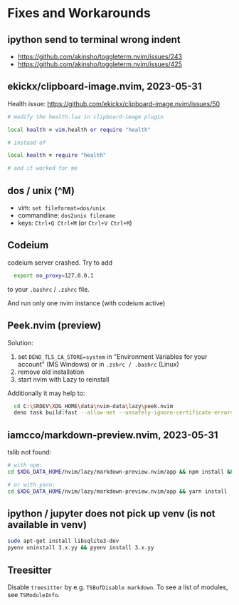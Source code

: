 # Fixes and Workarounds

## ipython send to terminal wrong indent

- https://github.com/akinsho/toggleterm.nvim/issues/243
- https://github.com/akinsho/toggleterm.nvim/issues/425

## ekickx/clipboard-image.nvim, 2023-05-31

Health issue: https://github.com/ekickx/clipboard-image.nvim/issues/50

```zsh
# modify the health.lua in clipboard-image plugin

local health = vim.health or require "health"

# instead of

local health = require "health"

# and it worked for me
```

## dos / unix (^M)

- vim: `set fileformat=dos/unix`
- commandline: `dos2unix filename`
- keys: `Ctrl+Q Ctrl+M` (or `Ctrl+V Ctrl+M`)

## Codeium

codeium server crashed. Try to add

```zsh
  export no_proxy=127.0.0.1
```

to your `.bashrc` / `.zshrc` file.

And run only one nvim instance (with codeium active) 

## Peek.nvim (preview)

Solution:

1. set <export> `DENO_TLS_CA_STORE=system` in "Environment Variables for your account" (MS Windows) or in `.zshrc / .bashrc` (Linux)
2. remove old installation
3. start nvim with Lazy to reinstall

Additionally it may help to:

```sh
  cd C:\SRDEV\XDG_HOME\data\nvim-data\lazy\peek.nvim
  deno task build:fast --allow-net --unsafely-ignore-certificate-errors --quiet
```

## iamcco/markdown-preview.nvim, 2023-05-31

tslib not found:

```zsh
# with npm:
cd $XDG_DATA_HOME/nvim/lazy/markdown-preview.nvim/app && npm install && npm audit fix --force

# or with yarn:
cd $XDG_DATA_HOME/nvim/lazy/markdown-preview.nvim/app && yarn install
```

## ipython / jupyter does not pick up venv (is not available in venv)

```zsh
sudo apt-get install libsqlite3-dev
pyenv uninstall 3.x.yy && pyenv install 3.x.yy
```

## Treesitter

Disable `treesitter` by e.g. `TSBufDisable markdown`. To see a list of modules, see `TSModuleInfo`.
